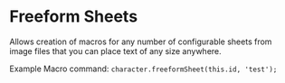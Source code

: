 # Freeform Sheets
Allows creation of macros for any number of configurable sheets from image files that you can place text of any size anywhere.

Example Macro command: `character.freeformSheet(this.id, 'test');`
